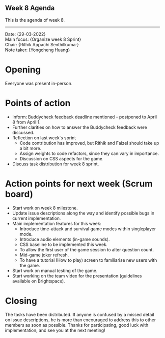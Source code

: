 ## Week 8 Agenda
This is the agenda of week 8.

---

Date:           {29-03-2022}\
Main focus:     {Organize week 8 Sprint}\
Chair:          {Rithik Appachi Senthilkumar}\
Note taker:     {Yongcheng Huang}

# Opening
Everyone was present in-person.

# Points of action
* Inform: Buddycheck feedback deadline mentioned - postponed to April 8 from April 1.
* Further clarities on how to answer the Buddycheck feedback were discussed.
* Reflection on last week's sprint
    - Code contribution has improved, but Rithik and Faizel should take up a bit more.
    - Assign weights to code refactors, since they can vary in importance.
    - Discussion on CSS aspects for the game.
* Discuss task distribution for week 8 sprint.

# Action points for next week (Scrum board)
* Start work on week 8 milestone.
* Update issue descriptions along the way and identify possible bugs in current implementation.
* Main implementation features for this week:
    * Introduce time-attack and survival game modes within singleplayer mode.
    * Introduce audio elements (in-game sounds).
    * CSS baseline to be implemented this week.
    * To allow the first user of the game session to alter question count.
    * Mid-game joker refresh.
    * To have a tutorial (How to play) screen to familiarise new users with the game.
* Start work on manual testing of the game.
* Start working on the team video for the presentation (guidelines available on Brightspace).

# Closing
The tasks have been distributed. If anyone is confused by a missed detail on issue descriptions, he is more than encouraged to address this to other members as soon as possible. Thanks for participating, good luck with implementation, and see you at the next meeting!
